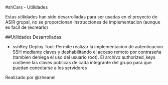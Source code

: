 #shCars - Utilidades

Estas utilidades han sido desarrolladas para ser usadas en el proyecto de ASIR grupal, no se proporcionan instrucciones de implementacion (aunque es facil de recrearlo)

##Utilidades Desarrolladas

* sshKey Deploy Tool: Permite realizar la implementacion de autenticacion SSH mediante claves y deshabilitando el acceso remoto por contraseña (tambien deniega el uso del usuario root). El archivo authorized_keys contiene las claves publicas de cada integrante del grupo para que puedan conectarse a los servidores

Realizado por @zheanel